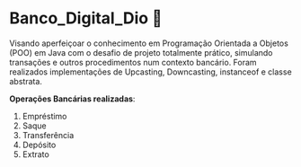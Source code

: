 # Banco_Digital_Dio :bank:

Visando aperfeiçoar o conhecimento em Programação Orientada a Objetos (POO) em Java com o desafio de projeto totalmente prático, simulando transações e outros procedimentos num contexto bancário. Foram realizados implementações de Upcasting, Downcasting, instanceof e classe abstrata. 

 **Operações Bancárias realizadas**:

 1. Empréstimo
 1. Saque
 1. Transferência
 1. Depósito
 1. Extrato
